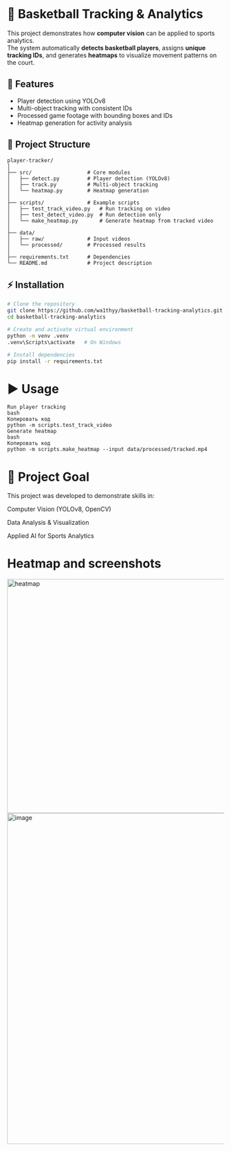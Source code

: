 # 🏀 Basketball Tracking & Analytics

This project demonstrates how **computer vision** can be applied to sports analytics.  
The system automatically **detects basketball players**, assigns **unique tracking IDs**, and generates **heatmaps** to visualize movement patterns on the court.

## 🚀 Features
- Player detection using YOLOv8  
- Multi-object tracking with consistent IDs  
- Processed game footage with bounding boxes and IDs  
- Heatmap generation for activity analysis  

## 📂 Project Structure
```plaintext
player-tracker/
│
├── src/                  # Core modules
│   ├── detect.py         # Player detection (YOLOv8)
│   ├── track.py          # Multi-object tracking
│   └── heatmap.py        # Heatmap generation
│
├── scripts/              # Example scripts
│   ├── test_track_video.py   # Run tracking on video
│   ├── test_detect_video.py  # Run detection only
│   └── make_heatmap.py       # Generate heatmap from tracked video
│
├── data/
│   ├── raw/              # Input videos
│   └── processed/        # Processed results
│
├── requirements.txt      # Dependencies
└── README.md             # Project description
```

## ⚡ Installation
```bash
# Clone the repository
git clone https://github.com/wa1thyy/basketball-tracking-analytics.git
cd basketball-tracking-analytics

# Create and activate virtual environment
python -m venv .venv
.venv\Scripts\activate   # On Windows

# Install dependencies
pip install -r requirements.txt
```
# ▶️ Usage
```
Run player tracking
bash
Копировать код
python -m scripts.test_track_video
Generate heatmap
bash
Копировать код
python -m scripts.make_heatmap --input data/processed/tracked.mp4
```

# 🎯 Project Goal
This project was developed to demonstrate skills in:

Computer Vision (YOLOv8, OpenCV)

Data Analysis & Visualization

Applied AI for Sports Analytics

# Heatmap and screenshots

<img width="950" height="543" alt="heatmap" src="https://github.com/user-attachments/assets/6e13ba0b-476d-4914-b5a1-97b0e039c7c5" />

<img width="1366" height="768" alt="image" src="https://github.com/user-attachments/assets/5f44df0a-4a85-4954-977d-bb262b95a809" />









